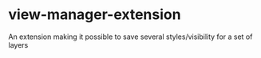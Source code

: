# view-manager-extension
An extension making it possible to save several styles/visibility for a set of layers 
